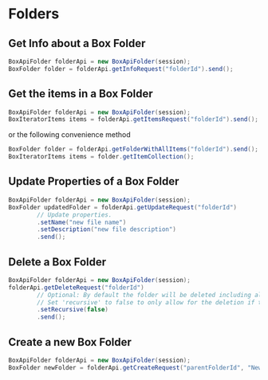 Folders
=======

Get Info about a Box Folder
---------------------------
```java
BoxApiFolder folderApi = new BoxApiFolder(session);
BoxFolder folder = folderApi.getInfoRequest("folderId").send();
```

Get the items in a Box Folder
--------------------------------
```java
BoxApiFolder folderApi = new BoxApiFolder(session);
BoxIteratorItems items = folderApi.getItemsRequest("folderId").send();
```
or the following convenience method

```java
BoxFolder folder = folderApi.getFolderWithAllItems("folderId").send();
BoxIteratorItems items = folder.getItemCollection();
```

Update Properties of a Box Folder
---------------------------------
```java
BoxApiFolder folderApi = new BoxApiFolder(session);
BoxFolder updatedFolder = folderApi.getUpdateRequest("folderId")
        // Update properties.
        .setName("new file name")
        .setDescription("new file description")
        .send();
```

Delete a Box Folder
-------------------
```java
BoxApiFolder folderApi = new BoxApiFolder(session);
folderApi.getDeleteRequest("folderId")
        // Optional: By default the folder will be deleted including all the files/folders within.
        // Set 'recursive' to false to only allow for the deletion if the folder is empty.
        .setRecursive(false)
        .send();
```

Create a new Box Folder
-----------------------
```java
BoxApiFolder folderApi = new BoxApiFolder(session);
BoxFolder newFolder = folderApi.getCreateRequest("parentFolderId", "New Folder Name").send();
```
